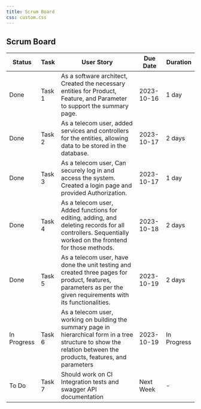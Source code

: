 ```yaml
---
title: Scrum Board
css: custom.css
---
```


## Scrum Board

| Status        | Task   | User Story                                             | Due Date   | Duration |
|---------------|------- |------------------------------------------------------| ----------  | ----------|
| Done          | Task 1 | As a software architect, Created the necessary entities for Product, Feature, and Parameter to support the summary page. | 2023-10-16 | 1 day |
| Done          | Task 2 | As a telecom user, added services and controllers for the entities, allowing data to be stored in the database. | 2023-10-17  | 2 days |
| Done          | Task 3 | As a telecom user, Can securely log in and access the system. Created a login page and provided Authorization. | 2023-10-17  | 1 day |
| Done          | Task 4 | As a telecom user, Added functions for editing, adding, and deleting records for all controllers. Sequentially worked on the frontend for those methods. | 2023-10-18  | 2 days |
| Done          | Task 5 | As a telecom user, have done the unit testing and created three pages for product, features, parameters as per the given requirements with its functionalities. | 2023-10-19  | 2 days |
| In Progress   | Task 6 | As a telecom user, working on building the summary page in hierarchical form in a tree structure to show the relation between the products, features, and parameters | 2023-10-19  | In Progress |
| To Do         | Task 7 | Should work on CI Integration tests and swagger API documentation | Next Week | -
